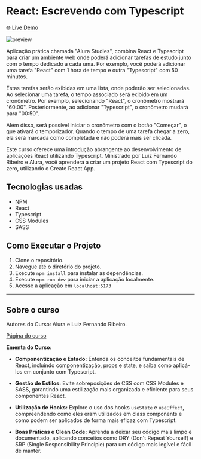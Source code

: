 # React: Escrevendo com Typescript

[🌐 Live Demo](https://react-typescript-alura.vercel.app/)

![preview](https://github.com/gustavo-p0/react-typescript-alura/assets/83771792/dbb32f8a-418c-4fa7-a89f-e73923b56584)

Aplicação prática chamada "Alura Studies", combina React e Typescript para criar um ambiente web onde poderá adicionar tarefas de estudo junto com o tempo dedicado a cada uma. Por exemplo, você poderá adicionar uma tarefa "React" com 1 hora de tempo e outra "Typescript" com 50 minutos.

Estas tarefas serão exibidas em uma lista, onde poderão ser selecionadas. Ao selecionar uma tarefa, o tempo associado será exibido em um cronômetro. Por exemplo, selecionando "React", o cronômetro mostrará "60:00". Posteriormente, ao adicionar "Typescript", o cronômetro mudará para "00:50".

Além disso, será possível iniciar o cronômetro com o botão "Começar", o que ativará o temporizador. Quando o tempo de uma tarefa chegar a zero, ela será marcada como completada e não poderá mais ser clicada.

Este curso oferece uma introdução abrangente ao desenvolvimento de aplicações React utilizando Typescript. Ministrado por Luiz Fernando Ribeiro e Alura, você aprenderá a criar um projeto React com Typescript do zero, utilizando o Create React App.

## Tecnologias usadas

- NPM
- React
- Typescript
- CSS Modules
- SASS

## Como Executar o Projeto

1. Clone o repositório.
2. Navegue até o diretório do projeto.
3. Execute `npm install` para instalar as dependências.
4. Execute `npm run dev` para iniciar a aplicação localmente.
5. Acesse a aplicação em `localhost:5173`

---

## Sobre o curso

Autores do Curso: Alura e Luiz Fernando Ribeiro.

[Página do curso](https://cursos.alura.com.br/course/react-modernizando-escrever-typescript)

**Ementa do Curso:**

- **Componentização e Estado:** Entenda os conceitos fundamentais de React, incluindo componentização, props e state, e saiba como aplicá-los em conjunto com Typescript.

- **Gestão de Estilos:** Evite sobreposições de CSS com CSS Modules e SASS, garantindo uma estilização mais organizada e eficiente para seus componentes React.

- **Utilização de Hooks:** Explore o uso dos hooks `useState` e `useEffect`, compreendendo como eles eram utilizados em class components e como podem ser aplicados de forma mais eficaz com Typescript.

- **Boas Práticas e Clean Code:** Aprenda a deixar seu código mais limpo e documentado, aplicando conceitos como DRY (Don't Repeat Yourself) e SRP (Single Responsibility Principle) para um código mais legível e fácil de manter.
